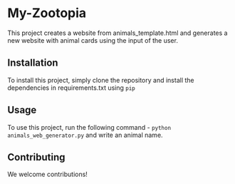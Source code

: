 # My-Zootopia

This project creates a website from animals_template.html and generates a new website with animal cards using
the input of the user.
## Installation

To install this project, simply clone the repository and install the dependencies in requirements.txt using `pip`

## Usage

To use this project, run the following command - `python animals_web_generator.py` and write an animal name.

## Contributing

We welcome contributions! 
